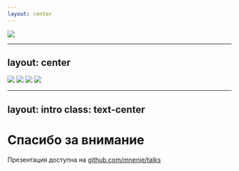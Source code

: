 ```yaml
---
layout: center
---
```


<img src="/conclusion/1.jpg" class="h-full" />

<!-- ну а теперь давайте перейдем к итогам 

сегодня мы базово рассмотрели vite и его основные концепции его экосистему и новшества которые нас ждут 

-->

---
layout: center
---

<div class="grid w-full items-center grid-cols-2 grid-rows-2 gap-10">
  <img src="/soj/1.png" h-56 rounded-md />
  <img src="/soj/2.png" h-56 rounded-md />
  <img src="/soj/3.png" h-56 rounded-md />
  <img src="/soj/4.png" h-56 rounded-md />
</div>

<!-- 

стоит отметить что в недавних результатах state of js vite занял почти все лидирующие позиции а так же Vitest созданный Энтони Фу блягодаря vite забирает награду самого высокого уровня заинтересованности

-->


---
layout: intro
class: text-center
---

<h1 text="5xl!">Спасибо за внимание</h1>

<div op80 text-4>

Презентация доступна на <ri-github-fill /> [github.com/mnenie/talks](https://github.com/mnenie/talks)
</div>

<!-- Спасибо за внимание, если есть вопросы с удовольствием на них отвечу
 -->

